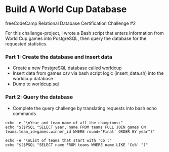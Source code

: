 # Build A World Cup Database 
freeCodeCamp Relational Database Certification Challenge #2

For this challenge-project, I wrote a Bash script that enters information from World Cup games into PostgreSQL, then query the database for the requested statistics.

### Part 1: Create the database and insert data
* Create a new PostgreSQL database called worldcup
* Insert data from games.csv via bash script logic (insert_data.sh) into the worldcup database
* Dump to worldcup.sql

### Part 2: Query the database
* Complete the query challenge by translating requests into bash echo commands
```
echo -e "\nYear and team name of all the champions:"
echo "$($PSQL "SELECT year, name FROM teams FULL JOIN games ON teams.team_id=games.winner_id WHERE round='Final' ORDER BY year")"
```

```
echo -e "\nList of teams that start with 'Co':"
echo "$($PSQL "SELECT name FROM teams WHERE name LIKE 'Co%' ")"
```
